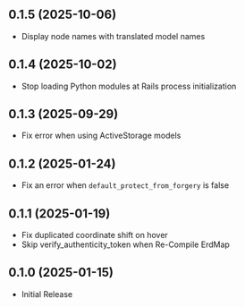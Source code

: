 ## 0.1.5 (2025-10-06)

- Display node names with translated model names

## 0.1.4 (2025-10-02)

- Stop loading Python modules at Rails process initialization

## 0.1.3 (2025-09-29)

- Fix error when using ActiveStorage models

## 0.1.2 (2025-01-24)

- Fix an error when `default_protect_from_forgery` is false

## 0.1.1 (2025-01-19)

- Fix duplicated coordinate shift on hover
- Skip verify_authenticity_token when Re-Compile ErdMap

## 0.1.0 (2025-01-15)

- Initial Release
